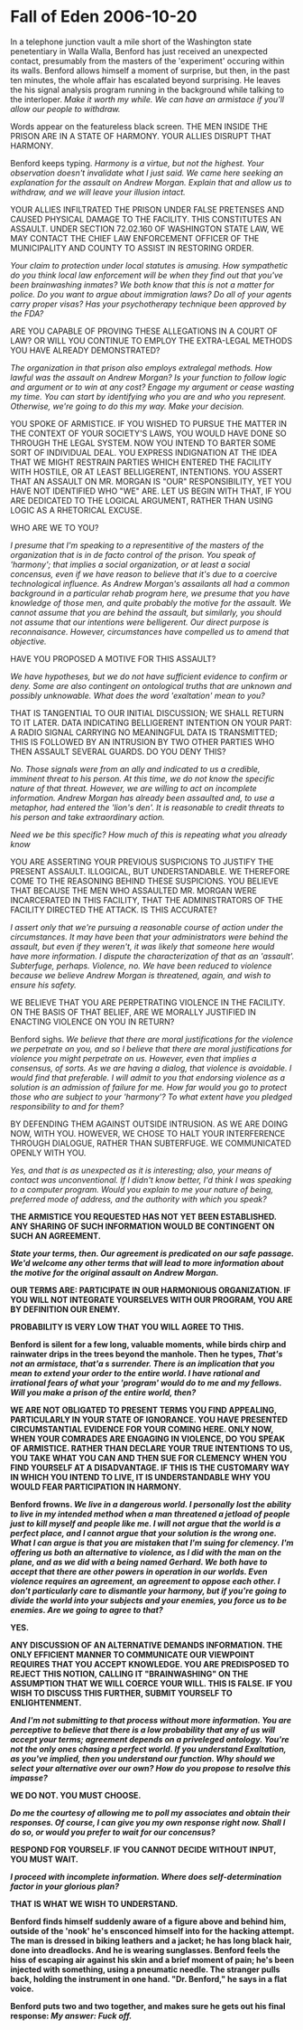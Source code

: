 <!-- TITLE: Fall of Eden 2006-10-20 -->
<!-- SUBTITLE: A game log for Fall of Eden -->

# Fall of Eden 2006-10-20

In a telephone junction vault a mile short of the Washington state penetentiary in Walla Walla, Benford has just received an unexpected contact, presumably from the masters of the 'experiment' occuring within its walls. Benford allows himself a moment of surprise, but then, in the past ten minutes, the whole affair has escalated beyond surprising. He leaves the his signal analysis program running in the background while talking to the interloper. _Make it worth my while. We can have an armistace if you'll allow our people to withdraw._

Words appear on the featureless black screen. THE MEN INSIDE THE PRISON ARE IN A STATE OF HARMONY. YOUR ALLIES DISRUPT THAT HARMONY.

Benford keeps typing. _Harmony is a virtue, but not the highest. Your observation doesn't invalidate what I just said. We came here seeking an explanation for the assault on Andrew Morgan. Explain that and allow us to withdraw, and we will leave your illusion intact._

YOUR ALLIES INFILTRATED THE PRISON UNDER FALSE PRETENSES AND CAUSED PHYSICAL DAMAGE TO THE FACILITY. THIS CONSTITUTES AN ASSAULT. UNDER SECTION 72.02.160 OF WASHINGTON STATE LAW, WE MAY CONTACT THE CHIEF LAW ENFORCEMENT OFFICER OF THE MUNICIPALITY AND COUNTY TO ASSIST IN RESTORING ORDER.

_Your claim to protection under local statutes is amusing. How sympathetic do you think local law enforcement will be when they find out that you've been brainwashing inmates? We both know that this is not a matter for police. Do you want to argue about immigration laws? Do all of your agents carry proper visas? Has your psychotherapy technique been approved by the FDA?_

ARE YOU CAPABLE OF PROVING THESE ALLEGATIONS IN A COURT OF LAW? OR WILL YOU CONTINUE TO EMPLOY THE EXTRA-LEGAL METHODS YOU HAVE ALREADY DEMONSTRATED?

_The organization in that prison also employs extralegal methods. How lawful was the assault on Andrew Morgan? Is your function to follow logic and argument or to win at any cost? Engage my argument or cease wasting my time. You can start by identifying who you are and who you represent. Otherwise, we're going to do this my way. Make your decision._

YOU SPOKE OF ARMISTICE. IF YOU WISHED TO PURSUE THE MATTER IN THE CONTEXT OF YOUR SOCIETY'S LAWS, YOU WOULD HAVE DONE SO THROUGH THE LEGAL SYSTEM. NOW YOU INTEND TO BARTER SOME SORT OF INDIVIDUAL DEAL. YOU EXPRESS INDIGNATION AT THE IDEA THAT WE MIGHT RESTRAIN PARTIES WHICH ENTERED THE FACILITY WITH HOSTILE, OR AT LEAST BELLIGERENT, INTENTIONS. YOU ASSERT THAT AN ASSAULT ON MR. MORGAN IS "OUR" RESPONSIBILITY, YET YOU HAVE NOT IDENTIFIED WHO "WE" ARE. LET US BEGIN WITH THAT, IF YOU ARE DEDICATED TO THE LOGICAL ARGUMENT, RATHER THAN USING LOGIC AS A RHETORICAL EXCUSE.

WHO ARE WE TO YOU?

_I presume that I'm speaking to a representitive of the masters of the organization that is in de facto control of the prison. You speak of 'harmony'; that implies a social organization, or at least a social concensus, even if we have reason to believe that it's due to a coercive technological influence. As Andrew Morgan's assailants all had a common background in a particular rehab program here, we presume that you have knowledge of those men, and quite probably the motive for the assault. We cannot assume that you are behind the assault, but similarly, you should not assume that our intentions were belligerent. Our direct purpose is reconnaisance. However, circumstances have compelled us to amend that objective._

HAVE YOU PROPOSED A MOTIVE FOR THIS ASSAULT?

_We have hypotheses, but we do not have sufficient evidence to confirm or deny. Some are also contingent on ontological truths that are unknown and possibly unknowable. What does the word 'exaltation' mean to you?_

THAT IS TANGENTIAL TO OUR INITIAL DISCUSSION; WE SHALL RETURN TO IT LATER. DATA INDICATING BELLIGERENT INTENTION ON YOUR PART: A RADIO SIGNAL CARRYING NO MEANINGFUL DATA IS TRANSMITTED; THIS IS FOLLOWED BY AN INTRUSION BY TWO OTHER PARTIES WHO THEN ASSAULT SEVERAL GUARDS. DO YOU DENY THIS?

_No. Those signals were from an ally and indicated to us a credible, imminent threat to his person. At this time, we do not know the specific nature of that threat. However, we are willing to act on incomplete information. Andrew Morgan has already been assaulted and, to use a metaphor, had entered the 'lion's den'. It is reasonable to credit threats to his person and take extraordinary action._

_Need we be this specific? How much of this is repeating what you already know_

YOU ARE ASSERTING YOUR PREVIOUS SUSPICIONS TO JUSTIFY THE PRESENT ASSAULT. ILLOGICAL, BUT UNDERSTANDABLE. WE THEREFORE COME TO THE REASONING BEHIND THESE SUSPICIONS. YOU BELIEVE THAT BECAUSE THE MEN WHO ASSAULTED MR. MORGAN WERE INCARCERATED IN THIS FACILITY, THAT THE ADMINISTRATORS OF THE FACILITY DIRECTED THE ATTACK. IS THIS ACCURATE?

_I assert only that we're pursuing a reasonable course of action under the circumstances. It may have been that your administrators were behind the assault, but even if they weren't, it was likely that someone here would have more information. I dispute the characterization of that as an 'assault'. Subterfuge, perhaps. Violence, no. We have been reduced to violence because we believe Andrew Morgan is threatened, again, and wish to ensure his safety._

WE BELIEVE THAT YOU ARE PERPETRATING VIOLENCE IN THE FACILITY. ON THE BASIS OF THAT BELIEF, ARE WE MORALLY JUSTIFIED IN ENACTING VIOLENCE ON YOU IN RETURN?

Benford sighs. _We believe that there are moral justifications for the violence we perpetrate on you, and so I believe that there are moral justifications for violence you might perpetrate on us. However, even that implies a consensus, of sorts. As we are having a dialog, that violence is avoidable. I would find that preferable. I will admit to you that endorsing violence as a solution is an admission of failure for me. How far would you go to protect those who are subject to your 'harmony'? To what extent have you pledged responsibility to and for them?_

BY DEFENDING THEM AGAINST OUTSIDE INTRUSION. AS WE ARE DOING NOW, WITH YOU. HOWEVER, WE CHOSE TO HALT YOUR INTERFERENCE THROUGH DIALOGUE, RATHER THAN SUBTERFUGE. WE COMMUNICATED OPENLY WITH YOU.

_Yes, and that is as unexpected as it is interesting; also, your means of contact was unconventional. If I didn't know better, I'd think I was speaking to a computer program. Would you explain to me your nature of being, preferred mode of address, and the authority with which you speak?_

__THE ARMISTICE YOU REQUESTED HAS NOT YET BEEN ESTABLISHED. ANY SHARING OF SUCH INFORMATION WOULD BE CONTINGENT ON SUCH AN AGREEMENT.__

___State your terms, then. Our agreement is predicated on our safe passage. We'd welcome any other terms that will lead to more information about the motive for the original assault on Andrew Morgan.___

__OUR TERMS ARE: PARTICIPATE IN OUR HARMONIOUS ORGANIZATION. IF YOU WILL NOT INTEGRATE YOURSELVES WITH OUR PROGRAM, YOU ARE BY DEFINITION OUR ENEMY.__

__PROBABILITY IS VERY LOW THAT YOU WILL AGREE TO THIS.__

__Benford is silent for a few long, valuable moments, while birds chirp and rainwater drips in the trees beyond the manhole. Then he types, _That's not an armistace, that'a s surrender. There is an implication that you mean to extend your order to the entire world. I have rational and irrational fears of what your 'program' would do to me and my fellows. Will you make a prison of the entire world, then?___

__WE ARE NOT OBLIGATED TO PRESENT TERMS YOU FIND APPEALING, PARTICULARLY IN YOUR STATE OF IGNORANCE. YOU HAVE PRESENTED CIRCUMSTANTIAL EVIDENCE FOR YOUR COMING HERE. ONLY NOW, WHEN YOUR COMRADES ARE ENGAGING IN VIOLENCE, DO YOU SPEAK OF ARMISTICE. RATHER THAN DECLARE YOUR TRUE INTENTIONS TO US, YOU TAKE WHAT YOU CAN AND THEN SUE FOR CLEMENCY WHEN YOU FIND YOURSELF AT A DISADVANTAGE. IF THIS IS THE CUSTOMARY WAY IN WHICH YOU INTEND TO LIVE, IT IS UNDERSTANDABLE WHY YOU WOULD FEAR PARTICIPATION IN HARMONY.__

__Benford frowns. _We live in a dangerous world. I personally lost the ability to live in my intended method when a man threatened a jetload of people just to kill myself and people like me. I will not argue that the world is a perfect place, and I cannot argue that your solution is the wrong one. What I can argue is that you are mistaken that I'm suing for clemency. I'm offering us both an alternative to violence, as I did with the man on the plane, and as we did with a being named Gerhard. We both have to accept that there are other powers in operation in our worlds. Even violence requires an agreement, an agreement to oppose each other. I don't particularly care to dismantle your harmony, but if you're going to divide the world into your subjects and your enemies, you force us to be enemies. Are we going to agree to that?___

__YES.__

__ANY DISCUSSION OF AN ALTERNATIVE DEMANDS INFORMATION. THE ONLY EFFICIENT MANNER TO COMMUNICATE OUR VIEWPOINT REQUIRES THAT YOU ACCEPT KNOWLEDGE. YOU ARE PREDISPOSED TO REJECT THIS NOTION, CALLING IT "BRAINWASHING" ON THE ASSUMPTION THAT WE WILL COERCE YOUR WILL. THIS IS FALSE. IF YOU WISH TO DISCUSS THIS FURTHER, SUBMIT YOURSELF TO ENLIGHTENMENT.__

___And I'm not submitting to that process without more information. You are perceptive to believe that there is a low probability that any of us will accept your terms; agreement depends on a priveleged ontology. You're not the only ones chasing a perfect world. If you understand Exaltation, as you've implied, then you understand our function. Why should we select your alternative over our own? How do you propose to resolve this impasse?___

__WE DO NOT. YOU MUST CHOOSE.__

___Do me the courtesy of allowing me to poll my associates and obtain their responses. Of course, I can give you my own response right now. Shall I do so, or would you prefer to wait for our concensus?___

__RESPOND FOR YOURSELF. IF YOU CANNOT DECIDE WITHOUT INPUT, YOU MUST WAIT.__

___I proceed with incomplete information. Where does self-determination factor in your glorious plan?___

__THAT IS WHAT WE WISH TO UNDERSTAND.__

__Benford finds himself suddenly aware of a figure above and behind him, outside of the 'nook' he's ensconced himself into for the hacking attempt. The man is dressed in biking leathers and a jacket; he has long black hair, done into dreadlocks. And he is wearing sunglasses. Benford feels the hiss of escaping air against his skin and a brief moment of pain; he's been injected with something, using a pneumatic needle. The stranger pulls back, holding the instrument in one hand. "Dr. Benford," he says in a flat voice.__

__Benford puts two and two together, and makes sure he gets out his final response: _My answer: Fuck off.___